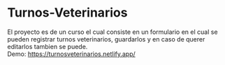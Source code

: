 # Turnos-Veterinarios
El proyecto es de un curso el cual consiste en un formulario en el cual se pueden registrar turnos veterinarios, guardarlos y en caso de querer editarlos tambien se puede. <br>
Demo: https://turnosveterinarios.netlify.app/
